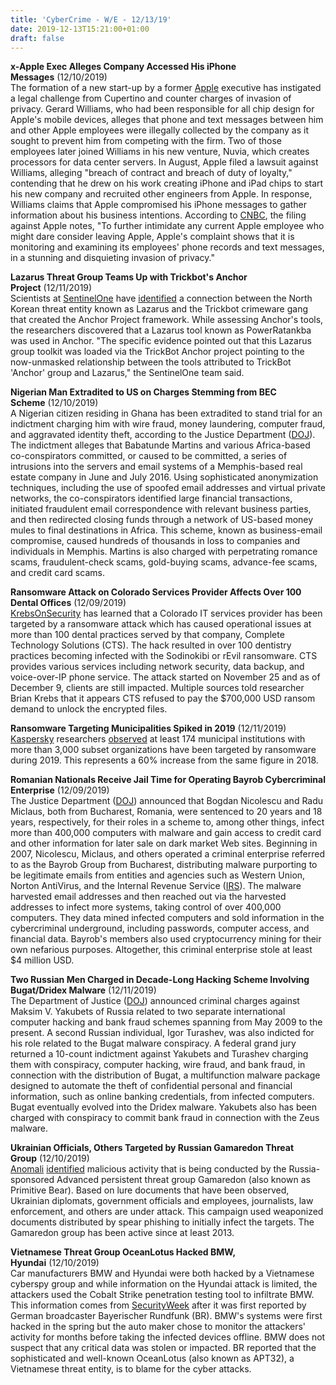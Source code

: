 ```yaml
---
title: 'CyberCrime - W/E - 12/13/19'
date: 2019-12-13T15:21:00+01:00
draft: false
---
```


**x-Apple Exec Alleges Company Accessed His iPhone Messages** (12/10/2019)  
The formation of a new start-up by a former [Apple](http://www.apple.com/) executive has instigated a legal challenge from Cupertino and counter charges of invasion of privacy. Gerard Williams, who had been responsible for all chip design for Apple's mobile devices, alleges that phone and text messages between him and other Apple employees were illegally collected by the company as it sought to prevent him from competing with the firm. Two of those employees later joined Williams in his new venture, Nuvia, which creates processors for data center servers. In August, Apple filed a lawsuit against Williams, alleging "breach of contract and breach of duty of loyalty," contending that he drew on his work creating iPhone and iPad chips to start his new company and recruited other engineers from Apple. In response, Williams claims that Apple compromised his iPhone messages to gather information about his business intentions. According to [CNBC](https://www.cnbc.com/2019/12/10/apple-accused-of-monitoring-employee-text-messages-in-lawsuit-against-ex-chip-exec.html), the filing against Apple notes, "To further intimidate any current Apple employee who might dare consider leaving Apple, Apple's complaint shows that it is monitoring and examining its employees' phone records and text messages, in a stunning and disquieting invasion of privacy."

  

**Lazarus Threat Group Teams Up with Trickbot's Anchor Project** (12/11/2019)  
Scientists at [SentinelOne](https://sentinelone.com/) have [identified](https://labs.sentinelone.com/the-deadly-planeswalker-how-the-trickbot-group-united-high-tech-crimeware-apt/) a connection between the North Korean threat entity known as Lazarus and the Trickbot crimeware gang that created the Anchor Project framework. While assessing Anchor's tools, the researchers discovered that a Lazarus tool known as PowerRatankba was used in Anchor. "The specific evidence pointed out that this Lazarus group toolkit was loaded via the TrickBot Anchor project pointing to the now-unmasked relationship between the tools attributed to TrickBot 'Anchor' group and Lazarus," the SentinelOne team said.

  

**Nigerian Man Extradited to US on Charges Stemming from BEC Scheme** (12/10/2019)  
A Nigerian citizen residing in Ghana has been extradited to stand trial for an indictment charging him with wire fraud, money laundering, computer fraud, and aggravated identity theft, according to the Justice Department ([DOJ](http://www.usdoj.gov/)). The indictment alleges that Babatunde Martins and various Africa-based co-conspirators committed, or caused to be committed, a series of intrusions into the servers and email systems of a Memphis-based real estate company in June and July 2016. Using sophisticated anonymization techniques, including the use of spoofed email addresses and virtual private networks, the co-conspirators identified large financial transactions, initiated fraudulent email correspondence with relevant business parties, and then redirected closing funds through a network of US-based money mules to final destinations in Africa. This scheme, known as business-email compromise, caused hundreds of thousands in loss to companies and individuals in Memphis. Martins is also charged with perpetrating romance scams, fraudulent-check scams, gold-buying scams, advance-fee scams, and credit card scams.

  

**Ransomware Attack on Colorado Services Provider Affects Over 100 Dental Offices** (12/09/2019)  
[KrebsOnSecurity](http://krebsonsecurity.com/) has learned that a Colorado IT services provider has been targeted by a ransomware attack which has caused operational issues at more than 100 dental practices served by that company, Complete Technology Solutions (CTS). The hack resulted in over 100 dentistry practices becoming infected with the Sodinokibi or rEvil ransomware. CTS provides various services including network security, data backup, and voice-over-IP phone service. The attack started on November 25 and as of December 9, clients are still impacted. Multiple sources told researcher Brian Krebs that it appears CTS refused to pay the $700,000 USD ransom demand to unlock the encrypted files.

  

**Ransomware Targeting Municipalities Spiked in 2019** (12/11/2019)  
[Kaspersky](http://www.kaspersky.com/) researchers [observed](https://securelist.com/story-of-the-year-2019-cities-under-ransomware-siege/95456/) at least 174 municipal institutions with more than 3,000 subset organizations have been targeted by ransomware during 2019. This represents a 60% increase from the same figure in 2018.

**Romanian Nationals Receive Jail Time for Operating Bayrob Cybercriminal Enterprise** (12/09/2019)  
The Justice Department ([DOJ](http://www.usdoj.gov/)) announced that Bogdan Nicolescu and Radu Miclaus, both from Bucharest, Romania, were sentenced to 20 years and 18 years, respectively, for their roles in a scheme to, among other things, infect more than 400,000 computers with malware and gain access to credit card and other information for later sale on dark market Web sites. Beginning in 2007, Nicolescu, Miclaus, and others operated a criminal enterprise referred to as the Bayrob Group from Bucharest, distributing malware purporting to be legitimate emails from entities and agencies such as Western Union, Norton AntiVirus, and the Internal Revenue Service ([IRS](http://www.irs.gov/)). The malware harvested email addresses and then reached out via the harvested addresses to infect more systems, taking control of over 400,000 computers. They data mined infected computers and sold information in the cybercriminal underground, including passwords, computer access, and financial data. Bayrob's members also used cryptocurrency mining for their own nefarious purposes. Altogether, this criminal enterprise stole at least $4 million USD.

  

**Two Russian Men Charged in Decade-Long Hacking Scheme Involving Bugat/Dridex Malware** (12/11/2019)  
The Department of Justice ([DOJ](http://www.usdoj.gov/)) announced criminal charges against Maksim V. Yakubets of Russia related to two separate international computer hacking and bank fraud schemes spanning from May 2009 to the present. A second Russian individual, Igor Turashev, was also indicted for his role related to the Bugat malware conspiracy. A federal grand jury returned a 10-count indictment against Yakubets and Turashev charging them with conspiracy, computer hacking, wire fraud, and bank fraud, in connection with the distribution of Bugat, a multifunction malware package designed to automate the theft of confidential personal and financial information, such as online banking credentials, from infected computers. Bugat eventually evolved into the Dridex malware. Yakubets also has been charged with conspiracy to commit bank fraud in connection with the Zeus malware.

  

**Ukrainian Officials, Others Targeted by Russian Gamaredon Threat Group** (12/10/2019)  
[Anomali](https://www.anomali.com/) [identified](https://www.anomali.com/blog/malicious-activity-aligning-with-gamaredon-ttps-targets-ukraine) malicious activity that is being conducted by the Russia-sponsored Advanced persistent threat group Gamaredon (also known as Primitive Bear). Based on lure documents that have been observed, Ukrainian diplomats, government officials and employees, journalists, law enforcement, and others are under attack. This campaign used weaponized documents distributed by spear phishing to initially infect the targets. The Gamaredon group has been active since at least 2013.

  

**Vietnamese Threat Group OceanLotus Hacked BMW, Hyundai** (12/10/2019)  
Car manufacturers BMW and Hyundai were both hacked by a Vietnamese cyberspy group and while information on the Hyundai attack is limited, the attackers used the Cobalt Strike penetration testing tool to infiltrate BMW. This information comes from [SecurityWeek](https://www.securityweek.com/) after it was first reported by German broadcaster Bayerischer Rundfunk (BR). BMW's systems were first hacked in the spring but the auto maker chose to monitor the attackers' activity for months before taking the infected devices offline. BMW does not suspect that any critical data was stolen or impacted. BR reported that the sophisticated and well-known OceanLotus (also known as APT32), a Vietnamese threat entity, is to blame for the cyber attacks.